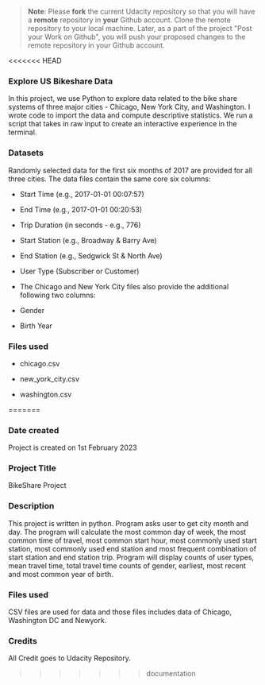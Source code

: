 >**Note**: Please **fork** the current Udacity repository so that you will have a **remote** repository in **your** Github account. Clone the remote repository to your local machine. Later, as a part of the project "Post your Work on Github", you will push your proposed changes to the remote repository in your Github account.

<<<<<<< HEAD

### Explore US Bikeshare Data
In this project, we use Python to explore data related to the bike share systems of three major cities - Chicago, New York City, and Washington. I wrote code to import the data and compute descriptive statistics. We run a script that takes in raw input to create an interactive experience in the terminal.


### Datasets
Randomly selected data for the first six months of 2017 are provided for all three cities. The data files contain the same core six columns:

* Start Time (e.g., 2017-01-01 00:07:57)

* End Time (e.g., 2017-01-01 00:20:53)

* Trip Duration (in seconds - e.g., 776)

* Start Station (e.g., Broadway & Barry Ave)

* End Station (e.g., Sedgwick St & North Ave)

* User Type (Subscriber or Customer)

* The Chicago and New York City files also provide the additional following two columns:

* Gender

* Birth Year

### Files used
* chicago.csv

* new_york_city.csv

* washington.csv



=======
### Date created
Project is created on 1st February 2023

### Project Title
BikeShare Project 

### Description
This project is written in python. Program asks user to get city month and day. The program will calculate the most common day of week, the most common time of travel, most common start hour, most commonly used start station, most commonly used end station and most frequent combination of start station and end station trip. Program will display counts of user types, mean travel time, total travel time counts of gender, earliest, most recent and most common year of birth.

### Files used
CSV files are used for data and those files includes data of Chicago, Washington DC and Newyork.

### Credits
All Credit goes to Udacity Repository.
>>>>>>> documentation
